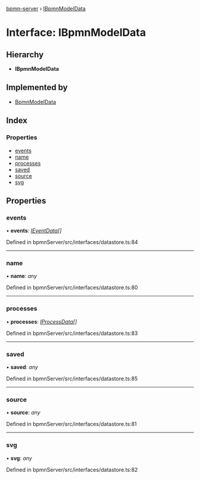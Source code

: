 [bpmn-server](../README.md) › [IBpmnModelData](ibpmnmodeldata.md)

# Interface: IBpmnModelData

## Hierarchy

* **IBpmnModelData**

## Implemented by

* [BpmnModelData](../classes/bpmnmodeldata.md)

## Index

### Properties

* [events](ibpmnmodeldata.md#events)
* [name](ibpmnmodeldata.md#name)
* [processes](ibpmnmodeldata.md#processes)
* [saved](ibpmnmodeldata.md#saved)
* [source](ibpmnmodeldata.md#source)
* [svg](ibpmnmodeldata.md#svg)

## Properties

###  events

• **events**: *[IEventData](ieventdata.md)[]*

Defined in bpmnServer/src/interfaces/datastore.ts:84

___

###  name

• **name**: *any*

Defined in bpmnServer/src/interfaces/datastore.ts:80

___

###  processes

• **processes**: *[IProcessData](iprocessdata.md)[]*

Defined in bpmnServer/src/interfaces/datastore.ts:83

___

###  saved

• **saved**: *any*

Defined in bpmnServer/src/interfaces/datastore.ts:85

___

###  source

• **source**: *any*

Defined in bpmnServer/src/interfaces/datastore.ts:81

___

###  svg

• **svg**: *any*

Defined in bpmnServer/src/interfaces/datastore.ts:82
